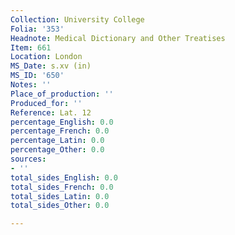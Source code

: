 ```yaml
---
Collection: University College
Folia: '353'
Headnote: Medical Dictionary and Other Treatises
Item: 661
Location: London
MS_Date: s.xv (in)
MS_ID: '650'
Notes: ''
Place_of_production: ''
Produced_for: ''
Reference: Lat. 12
percentage_English: 0.0
percentage_French: 0.0
percentage_Latin: 0.0
percentage_Other: 0.0
sources:
- ''
total_sides_English: 0.0
total_sides_French: 0.0
total_sides_Latin: 0.0
total_sides_Other: 0.0

---
```

